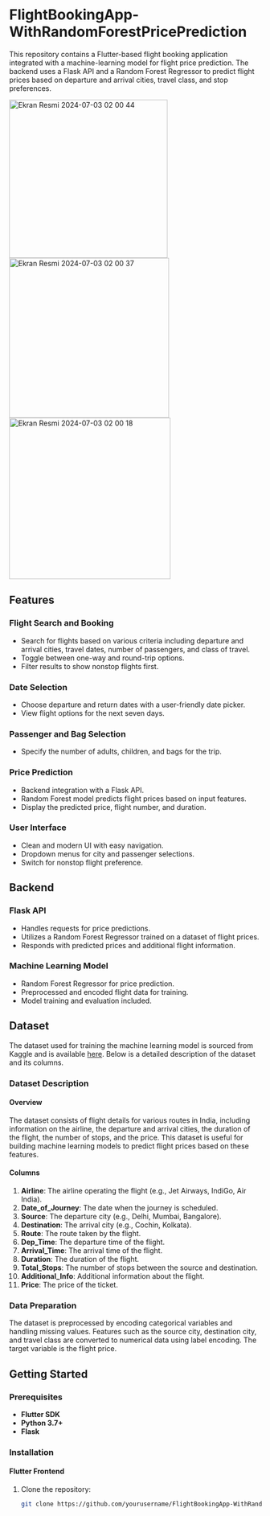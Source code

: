 # FlightBookingApp-WithRandomForestPricePrediction
This repository contains a Flutter-based flight booking application integrated with a machine-learning model for flight price prediction. The backend uses a Flask API and a Random Forest Regressor to predict flight prices based on departure and arrival cities, travel class, and stop preferences.

<img width="315" alt="Ekran Resmi 2024-07-03 02 00 44" src="https://github.com/esradag/FlightBookingApp-WithRandomForestPricePrediction/assets/73072424/37f20afe-9f2f-4a15-b5bc-7f67c044c876">

<img width="318" alt="Ekran Resmi 2024-07-03 02 00 37" src="https://github.com/esradag/FlightBookingApp-WithRandomForestPricePrediction/assets/73072424/3694de9a-517e-447b-8ad1-6b84d0882401">

<img width="321" alt="Ekran Resmi 2024-07-03 02 00 18" src="https://github.com/esradag/FlightBookingApp-WithRandomForestPricePrediction/assets/73072424/16792936-3d98-44ba-bd65-e4792cb6b8fe">

## Features
### Flight Search and Booking
- Search for flights based on various criteria including departure and arrival cities, travel dates, number of passengers, and class of travel.
- Toggle between one-way and round-trip options.
- Filter results to show nonstop flights first.

### Date Selection
- Choose departure and return dates with a user-friendly date picker.
- View flight options for the next seven days.

### Passenger and Bag Selection
- Specify the number of adults, children, and bags for the trip.

### Price Prediction
- Backend integration with a Flask API.
- Random Forest model predicts flight prices based on input features.
- Display the predicted price, flight number, and duration.

### User Interface
- Clean and modern UI with easy navigation.
- Dropdown menus for city and passenger selections.
- Switch for nonstop flight preference.

## Backend

### Flask API
- Handles requests for price predictions.
- Utilizes a Random Forest Regressor trained on a dataset of flight prices.
- Responds with predicted prices and additional flight information.

### Machine Learning Model
- Random Forest Regressor for price prediction.
- Preprocessed and encoded flight data for training.
- Model training and evaluation included.

## Dataset

The dataset used for training the machine learning model is sourced from Kaggle and is available [here](https://www.kaggle.com/datasets/shubhambathwal/flight-price-prediction). Below is a detailed description of the dataset and its columns.

### Dataset Description

#### Overview
The dataset consists of flight details for various routes in India, including information on the airline, the departure and arrival cities, the duration of the flight, the number of stops, and the price. This dataset is useful for building machine learning models to predict flight prices based on these features.

#### Columns

1. **Airline**: The airline operating the flight (e.g., Jet Airways, IndiGo, Air India).
2. **Date_of_Journey**: The date when the journey is scheduled.
3. **Source**: The departure city (e.g., Delhi, Mumbai, Bangalore).
4. **Destination**: The arrival city (e.g., Cochin, Kolkata).
5. **Route**: The route taken by the flight.
6. **Dep_Time**: The departure time of the flight.
7. **Arrival_Time**: The arrival time of the flight.
8. **Duration**: The duration of the flight.
9. **Total_Stops**: The number of stops between the source and destination.
10. **Additional_Info**: Additional information about the flight.
11. **Price**: The price of the ticket.

### Data Preparation
The dataset is preprocessed by encoding categorical variables and handling missing values. Features such as the source city, destination city, and travel class are converted to numerical data using label encoding. The target variable is the flight price.

## Getting Started

### Prerequisites
- **Flutter SDK**
- **Python 3.7+**
- **Flask**

### Installation

#### Flutter Frontend
1. Clone the repository:
   ```bash
   git clone https://github.com/yourusername/FlightBookingApp-WithRandomForestPricePrediction.git
